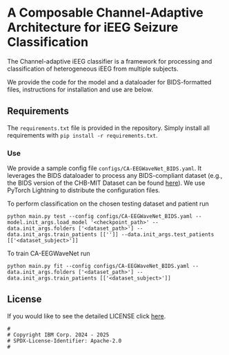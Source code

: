 # A Composable Channel-Adaptive Architecture for iEEG Seizure Classification

The Channel-adaptive iEEG classifier is a framework for processing and classification of heterogeneous iEEG from multiple subjects.

We provide the code for the model and a dataloader for BIDS-formatted files, instructions for installation and use are below.

## Requirements

The `requirements.txt` file is provided in the repository. Simply install all requirements with `pip install -r requirements.txt`.

### Use

We provide a sample config file `configs/CA-EEGWaveNet_BIDS.yaml`. It leverages the BIDS dataloader to process any BIDS-compliant dataset (e.g., the BIDS version of the CHB-MIT Dataset can be found [here](https://zenodo.org/records/10259996)).
We use PyTorch Lightning to distribute the configuration files.

To perform classification on the chosen testing dataset and patient run

```
python main.py test --config configs/CA-EEGWaveNet_BIDS.yaml --model.init_args.load_model '<checkpoint_path>' --data.init_args.folders ['<dataset_path>'] --data.init_args.train_patients [['']] --data.init_args.test_patients [['<dataset_subject>']]
```

To train CA-EEGWaveNet run

```
python main.py fit --config configs/CA-EEGWaveNet_BIDS.yaml --data.init_args.folders ['<dataset_path>'] --data.init_args.train_patients [['<dataset_subject>']]
```

## License

If you would like to see the detailed LICENSE click [here](LICENSE).

```text
#
# Copyright IBM Corp. 2024 - 2025
# SPDX-License-Identifier: Apache-2.0
#
```
